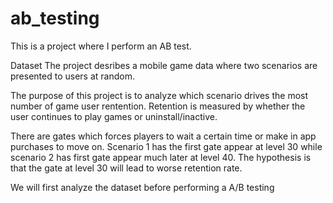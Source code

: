 # ab_testing

This is a project where I perform an AB test. 

Dataset
 The project desribes a mobile game data where two scenarios are presented to users at random.

 The purpose of this project is to analyze which scenario drives the most number of game user rentention. Retention is measured by whether the user continues to play games or uninstall/inactive.

There are gates which forces players to wait a certain time or make in app purchases to move on. Scenario 1 has the first gate appear at level 30 while scenario 2 has first gate appear much later at level 40. The hypothesis is that the gate at level 30 will lead to worse retention rate. 

 We will first analyze the dataset before performing a A/B testing
 
